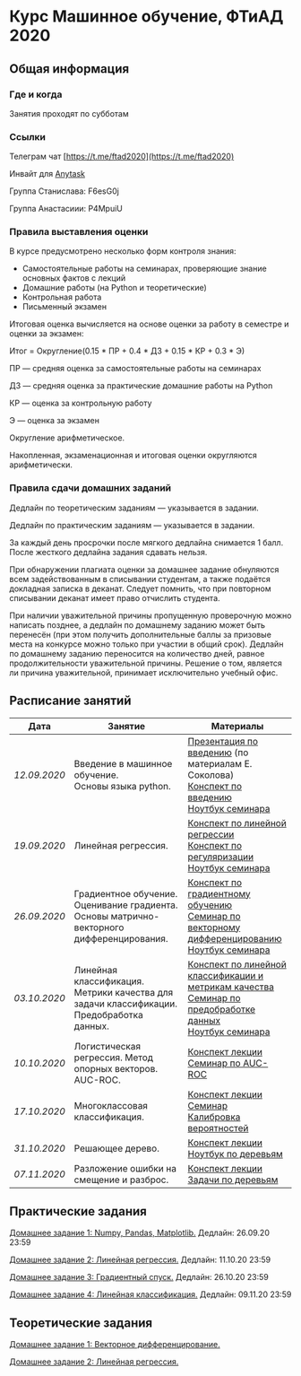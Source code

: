 # Курс Машинное обучение, ФТиАД 2020

## Общая информация

### Где и когда
Занятия проходят по субботам

### Ссылки
Телеграм чат [https://t.me/ftad2020](https://t.me/ftad2020)

Инвайт для [Anytask](https://anytask.org)

Группа Станислава: F6esG0j

Группа Анастасиии: P4MpuiU

### Правила выставления оценки
В курсе предусмотрено несколько форм контроля знания:

- Самостоятельные работы на семинарах, проверяющие знание основных фактов с лекций
- Домашние работы (на Python и теоретические)
- Контрольная работа
- Письменный экзамен

Итоговая оценка вычисляется на основе оценки за работу в семестре и оценки за экзамен:

Итог = Округление(0.15 * ПР + 0.4 * ДЗ + 0.15 * КР + 0.3 * Э)

ПР — средняя оценка за самостоятельные работы на семинарах

ДЗ — средняя оценка за практические домашние работы на Python

КР — оценка за контрольную работу

Э — оценка за экзамен

Округление арифметическое.

Накопленная, экзаменационная и итоговая оценки округляются арифметически.
### Правила сдачи домашних заданий
Дедлайн по теоретическим заданиям — указывается в задании.

Дедлайн по практическим заданиям — указывается в задании.

За каждый день просрочки после мягкого дедлайна снимается 1 балл. После жесткого дедлайна задания сдавать нельзя.

При обнаружении плагиата оценки за домашнее задание обнуляются всем задействованным в списывании студентам, а также подаётся докладная записка в деканат. Следует помнить, что при повторном списывании деканат имеет право отчислить студента.

При наличии уважительной причины пропущенную проверочную можно написать позднее, а дедлайн по домашнему заданию может быть перенесён (при этом получить дополнительные баллы за призовые места на конкурсе можно только при участии в общий срок). Дедлайн по домашнему заданию переносится на количество дней, равное продолжительности уважительной причины. Решение о том, является ли причина уважительной, принимает исключительно учебный офис.

## Расписание занятий

| Дата  | Занятие | Материалы |
| ------------- | ------------- | ------------- |
| *12.09.2020*  | Введение в машинное обучение.<br> Основы языка python. | [Презентация по введению](https://github.com/ftad/ML2018/blob/master/materials/lesson1/lecture_intro.pdf) (по материалам Е. Соколова) <br> [Конспект по введению](https://github.com/esokolov/ml-course-hse/blob/master/2018-fall/lecture-notes/lecture01-intro.pdf) <br> [Ноутбук семинара](https://github.com/ftad/ML2020/blob/master/materials/seminars/sem01-intro.ipynb)|
| *19.09.2020*  | Линейная регрессия. | [Конспект по линейной регрессии](https://github.com/esokolov/ml-course-hse/blob/master/2020-fall/lecture-notes/lecture02-linregr.pdf) <br> [Конспект по регуляризации](https://github.com/esokolov/ml-course-hse/blob/master/2020-fall/lecture-notes/lecture03-linregr.pdf) <br> [Ноутбук семинара](https://github.com/esokolov/ml-course-hse/blob/master/2020-fall/seminars/sem02-sklearn-linregr.ipynb)|
| *26.09.2020*  | Градиентное обучение. Оценивание градиента. Основы матрично-векторного дифференцирования. | [Конспект по градиентному обучению](https://github.com/esokolov/ml-course-hse/blob/master/2020-fall/lecture-notes/lecture02-linregr.pdf) <br> [Семинар по векторному дифференцированию](https://github.com/esokolov/ml-course-hse/blob/master/2020-fall/seminars/sem03-vector-diff.pdf) <br> [Ноутбук семинара](https://github.com/esokolov/ml-course-hse/blob/master/2020-fall/seminars/sem03-gd.ipynb)|
| *03.10.2020*  | Линейная классификация. Метрики качества для задачи классификации. Предобработка данных. | [Конспект по линейной классификации и метрикам качества](https://github.com/esokolov/ml-course-hse/blob/master/2020-fall/lecture-notes/lecture04-linclass.pdf) <br> [Семинар по предобработке данных](https://github.com/esokolov/ml-course-hse/blob/master/2020-fall/seminars/sem04-features.pdf) <br> [Ноутбук семинара](https://github.com/esokolov/ml-course-hse/blob/master/2020-fall/seminars/sem04-features.ipynb)|
| *10.10.2020*  | Логистическая регрессия. Метод опорных векторов. AUC-ROC. | [Конспект лекции](https://github.com/esokolov/ml-course-hse/blob/master/2020-fall/lecture-notes/lecture05-linclass.pdf) <br> [Семинар по AUC-ROC](https://github.com/esokolov/ml-course-hse/blob/master/2020-fall/seminars/sem05-linclass-metrics.pdf)|
| *17.10.2020*  |  Многоклассовая классификация. | [Конспект лекции](https://github.com/esokolov/ml-course-hse/blob/master/2020-fall/lecture-notes/lecture06-linclass.pdf) <br> [Семинар](https://github.com/esokolov/ml-course-hse/blob/master/2019-fall/seminars/sem06-probs-quantile.pdf) <br> [Калибровка вероятностей](https://github.com/esokolov/ml-course-hse/blob/master/2018-fall/seminars/sem06.pdf)|
| *31.10.2020*  |  Решающее дерево. | [Конспект лекции](https://github.com/esokolov/ml-course-hse/blob/master/2020-fall/lecture-notes/lecture07-trees.pdf) <br> [Ноутбук по деревьям](https://github.com/esokolov/ml-course-hse/blob/master/2020-fall/seminars/sem07-trees.pdf)|
| *07.11.2020*  |  Разложение ошибки на смещение и разброс. | [Конспект лекции](https://github.com/esokolov/ml-course-hse/blob/master/2020-fall/lecture-notes/lecture08-ensembles.pdf) <br> [Задачи по деревьям](https://github.com/esokolov/ml-course-hse/blob/master/2020-fall/seminars/sem07-trees.pdf)|




## Практические задания
[Домашнее задание 1: Numpy, Pandas, Matplotlib.](https://github.com/ftad/ML2020/blob/master/materials/homeworks-practice/homework-practice-01.ipynb) Дедлайн: 26.09.20  23:59

[Домашнее задание 2: Линейная регрессия.](https://github.com/esokolov/ml-course-hse/blob/master/2020-fall/homeworks-practice/homework-practice-02-linregr.ipynb) Дедлайн: 11.10.20  23:59  

[Домашнее задание 3: Градиентный спуск.](https://github.com/esokolov/ml-course-hse/tree/master/2020-fall/homeworks-practice/homework-practice-03-gd)
Дедлайн: 26.10.20  23:59

[Домашнее задание 4: Линейная классификация.](https://github.com/esokolov/ml-course-hse/blob/master/2020-fall/homeworks-practice/homework-practice-04-classification.ipynb)
Дедлайн: 09.11.20  23:59

## Теоретические задания
[Домашнее задание 1: Векторное дифференцирование.](https://github.com/esokolov/ml-course-hse/blob/master/2020-fall/homeworks-theory/homework-theory-01-derivatives.pdf)

[Домашнее задание 2: Линейная регрессия.](https://github.com/esokolov/ml-course-hse/blob/master/2020-fall/homeworks-theory/homework-theory-02-linregr.pdf)
